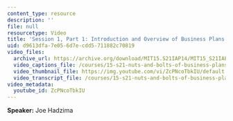 ```yaml
---
content_type: resource
description: ''
file: null
resourcetype: Video
title: 'Session 1, Part 1: Introduction and Overview of Business Plans'
uid: d9613dfa-7e05-6d7e-cdd5-711882c70819
video_files:
  archive_url: https://archive.org/download/MIT15.S21IAP14/MIT15_S21IAP14_S1P1_300k.mp4
  video_captions_file: /courses/15-s21-nuts-and-bolts-of-business-plans-january-iap-2014/6274a259f46954c4b7252cf3b4ada378_ZcPNcoTbkIU.vtt
  video_thumbnail_file: https://img.youtube.com/vi/ZcPNcoTbkIU/default.jpg
  video_transcript_file: /courses/15-s21-nuts-and-bolts-of-business-plans-january-iap-2014/9ed1d0b45b4eb7e1a6b5cc45b8a5946b_ZcPNcoTbkIU.pdf
video_metadata:
  youtube_id: ZcPNcoTbkIU
---
```


**Speaker:** Joe Hadzima